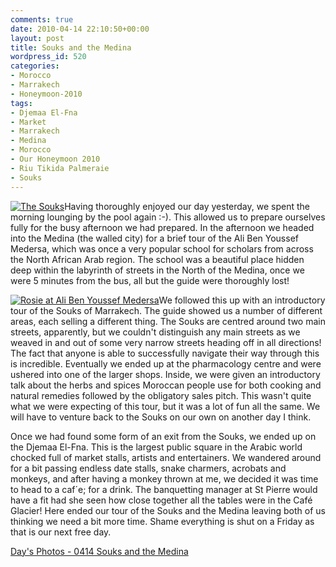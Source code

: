 ```yaml
---
comments: true
date: 2010-04-14 22:10:50+00:00
layout: post
title: Souks and the Medina
wordpress_id: 520
categories:
- Morocco
- Marrakech
- Honeymoon-2010
tags:
- Djemaa El-Fna
- Market
- Marrakech
- Medina
- Morocco
- Our Honeymoon 2010
- Riu Tikida Palmeraie
- Souks
---
```


[![The Souks](http://travel.perry-online.me.uk/files/2012/08/sfpgMjAxMC8wNDEyLTA0MTkgT3VyIEhvbmV5bW9vbi8wNDE0IFNvdWtzIGFuZCBUaGUgTWVkaW5hLypJTUdfNjkyOC5qcGcqKmltYWdlKio3OTQwYWM4NzFjMjI0NDdhZDZmOTgyYTYzZDg4MDZiMgamp-300x200.jpg)](http://travel.perry-online.me.uk/files/2012/08/sfpgMjAxMC8wNDEyLTA0MTkgT3VyIEhvbmV5bW9vbi8wNDE0IFNvdWtzIGFuZCBUaGUgTWVkaW5hLypJTUdfNjkyOC5qcGcqKmltYWdlKio3OTQwYWM4NzFjMjI0NDdhZDZmOTgyYTYzZDg4MDZiMgamp.jpg)Having thoroughly enjoyed our day yesterday, we spent the morning lounging by the pool again :-). This allowed us to prepare ourselves fully for the busy afternoon we had prepared. In the afternoon we headed into the Medina (the walled city) for a brief tour of the Ali Ben Youssef Medersa, which was once a very popular school for scholars from across the North African Arab region. The school was a beautiful place hidden deep within the labyrinth of streets in the North of the Medina, once we were 5 minutes from the bus, all but the guide were thoroughly lost!

[![Rosie at Ali Ben Youssef Medersa](http://travel.perry-online.me.uk/files/2012/08/sfpgMjAxMC8wNDEyLTA0MTkgT3VyIEhvbmV5bW9vbi8wNDE0IFNvdWtzIGFuZCBUaGUgTWVkaW5hLypJTUdfNjkxMy0yLmpwZyoqaW1hZ2UqKmZkNGFiZTdjODY4MThiZTk2MDU4MzcyYWQ2ZWYzMWNlamp-300x200.jpg)](http://travel.perry-online.me.uk/files/2012/08/sfpgMjAxMC8wNDEyLTA0MTkgT3VyIEhvbmV5bW9vbi8wNDE0IFNvdWtzIGFuZCBUaGUgTWVkaW5hLypJTUdfNjkxMy0yLmpwZyoqaW1hZ2UqKmZkNGFiZTdjODY4MThiZTk2MDU4MzcyYWQ2ZWYzMWNlamp.jpg)We followed this up with an introductory tour of the Souks of Marrakech. The guide showed us a number of different areas, each selling a different thing. The Souks are centred around two main streets, apparently, but we couldn't distinguish any main streets as we weaved in and out of some very narrow streets heading off in all directions! The fact that anyone is able to successfully navigate their way through this is incredible. Eventually we ended up at the pharmacology centre and were ushered into one of the larger shops. Inside, we were given an introductory talk about the herbs and spices Moroccan people use for both cooking and natural remedies followed by the obligatory sales pitch. This wasn't quite what we were expecting of this tour, but it was a lot of fun all the same. We will have to venture back to the Souks on our own on another day I think.

Once we had found some form of an exit from the Souks, we ended up on the Djemaa El-Fna. This is the largest public square in the Arabic world chocked full of market stalls, artists and entertainers. We wandered around for a bit passing endless date stalls, snake charmers, acrobats and monkeys, and after having a monkey thrown at me, we decided it was time to head to a caf´e; for a drink. The banquetting manager at St Pierre would have a fit had she seen how close together all the tables were in the Café Glacier! Here ended our tour of the Souks and the Medina leaving both of us thinking we need a bit more time. Shame everything is shut on a Friday as that is our next free day.


[Day's Photos - 0414 Souks and the Medina](http://photos.perry-online.me.uk/travel/2010/0412-0419-our-honeymoon/0414-souks-and-the-medina/)
